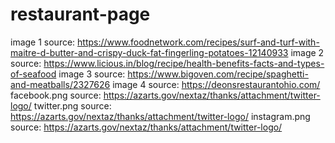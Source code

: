 # restaurant-page


image 1 source: https://www.foodnetwork.com/recipes/surf-and-turf-with-maitre-d-butter-and-crispy-duck-fat-fingerling-potatoes-12140933
image 2 source: https://www.licious.in/blog/recipe/health-benefits-facts-and-types-of-seafood
image 3 source: https://www.bigoven.com/recipe/spaghetti-and-meatballs/2327626
image 4 source: https://deonsrestaurantohio.com/
facebook.png source: https://azarts.gov/nextaz/thanks/attachment/twitter-logo/
twitter.png source: https://azarts.gov/nextaz/thanks/attachment/twitter-logo/
instagram.png source: https://azarts.gov/nextaz/thanks/attachment/twitter-logo/
